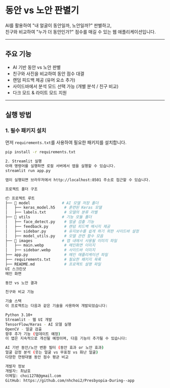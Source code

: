 # 동안 vs 노안 판별기

AI를 활용하여 "내 얼굴이 동안일까, 노안일까?" 판별하고,  
친구와 비교하여 "누가 더 동안인가?" 점수를 매길 수 있는 웹 애플리케이션입니다.

---

## 주요 기능

- AI 기반 동안 vs 노안 판별
- 친구와 사진을 비교하여 동안 점수 대결
- 랜덤 피드백 제공 (유머 요소 추가)
- 사이드바에서 분석 모드 선택 가능 (개별 분석 / 친구 비교)
- 다크 모드 & 라이트 모드 지원

---

## 실행 방법

### 1. 필수 패키지 설치
먼저 `requirements.txt`를 사용하여 필요한 패키지를 설치합니다.

```bash
pip install -r requirements.txt

2. Streamlit 실행
아래 명령어를 실행하면 로컬 서버에서 앱을 실행할 수 있습니다.
streamlit run app.py

앱이 실행되면 브라우저에서 http://localhost:8501 주소로 접근할 수 있습니다.

프로젝트 폴더 구조

📦 프로젝트 루트
├── 📂 model              # AI 모델 저장 폴더
│   ├── keras_model.h5    # 훈련된 Keras 모델
│   ├── labels.txt        # 모델의 분류 라벨
├── 📂 utils              # 기능 모듈 폴더
│   ├── face_detect.py    # 얼굴 검출 기능
│   ├── feedback.py       # 랜덤 피드백 메시지 제공
│   ├── sidebar.py        # 유지보수를 쉽게 하기 위한 사이드바 설정
│   ├── model_utils.py    # 모델 관련 함수 모음
├── 📂 images             # 앱 내에서 사용될 이미지 파일
│   ├── main.webp         # 메인화면 이미지
│   ├── sidebar.webp      # 사이드바 이미지
├── app.py                # 메인 애플리케이션 파일
├── requirements.txt      # 필요한 패키지 목록
├── README.md             # 프로젝트 설명 파일
UI 스크린샷
메인 화면

동안 vs 노안 결과

친구와 비교 기능

기술 스택
이 프로젝트는 다음과 같은 기술을 사용하여 개발되었습니다:

Python 3.10+
Streamlit - 웹 UI 개발
TensorFlow/Keras - AI 모델 실행
OpenCV - 얼굴 검출
향후 추가 기능 (업데이트 예정)
이 앱은 지속적으로 개선될 예정이며, 다음 기능이 추가될 수 있습니다:

AI 기반 동안/노안 변환 필터 (동안 효과 or 노안 효과)
얼굴 감정 분석 (웃는 얼굴 vs 무표정 vs 화난 얼굴)
다양한 연령대별 동안 점수 평균 비교

개발자 정보
개발자: 최남호
이메일: choi1278@gmail.com
GitHub: https://github.com/nhchoi2/Presbyopia-During--app